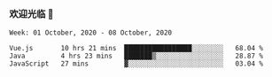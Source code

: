 ### 欢迎光临 👋

<!--
**lianganqing/lianganqing** is a ✨ _special_ ✨ repository because its `README.md` (this file) appears on your GitHub profile.

Here are some ideas to get you started:

- 🔭 I’m currently working on ...
- 🌱 I’m currently learning ...
- 👯 I’m looking to collaborate on ...
- 🤔 I’m looking for help with ...
- 💬 Ask me about ...
- 📫 How to reach me: ...
- 😄 Pronouns: ...
- ⚡ Fun fact: ...
-->
<!--START_SECTION:waka-->
```text
Week: 01 October, 2020 - 08 October, 2020

Vue.js       10 hrs 21 mins  █████████████████░░░░░░░░   68.04 % 
Java         4 hrs 23 mins   ███████▒░░░░░░░░░░░░░░░░░   28.87 % 
JavaScript   27 mins         ▓░░░░░░░░░░░░░░░░░░░░░░░░   03.04 % 
```
<!--END_SECTION:waka-->
